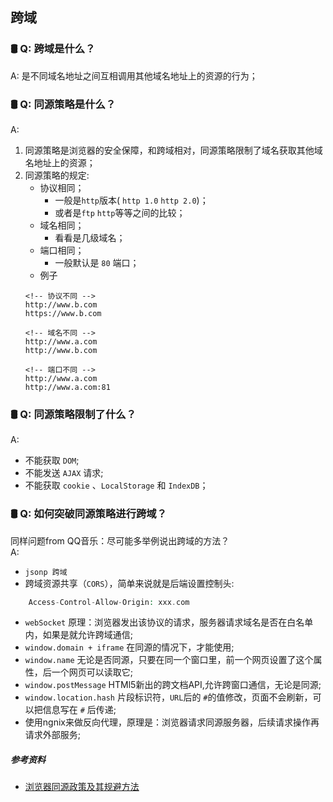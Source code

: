 ## 跨域

### 🛢 Q: 跨域是什么？
A: 是不同域名地址之间互相调用其他域名地址上的资源的行为；

### 🛢 Q: 同源策略是什么？
A: 
1. 同源策略是浏览器的安全保障，和跨域相对，同源策略限制了域名获取其他域名地址上的资源；
2. 同源策略的规定:
    + 协议相同；
        + 一般是`http`版本( `http 1.0` `http 2.0`)；
        + 或者是`ftp` `http`等等之间的比较；
    + 域名相同；
        + 看看是几级域名；
    + 端口相同；
        + 一般默认是 `80` 端口；
    + 例子
    ```
    <!-- 协议不同 -->
    http://www.b.com
    https://www.b.com 

    <!-- 域名不同 -->
    http://www.a.com
    http://www.b.com

    <!-- 端口不同 -->
    http://www.a.com
    http://www.a.com:81
   
    ```

### 🛢 Q: 同源策略限制了什么？
A: 
- 不能获取 `DOM`;
- 不能发送 `AJAX` 请求;
- 不能获取 `cookie` 、`LocalStorage` 和 `IndexDB`；

### 🛢 Q: 如何突破同源策略进行跨域？
同样问题from QQ音乐：尽可能多举例说出跨域的方法？<br>
A: 
- `jsonp 跨域`
- 跨域资源共享（`CORS`），简单来说就是后端设置控制头:<br>
```php
    Access-Control-Allow-Origin: xxx.com
```
- `webSocket` 原理：浏览器发出该协议的请求，服务器请求域名是否在白名单内，如果是就允许跨域通信;
- `window.domain + iframe` 在同源的情况下，才能使用;
- `window.name` 无论是否同源，只要在同一个窗口里，前一个网页设置了这个属性，后一个网页可以读取它;
- `window.postMessage` HTMl5新出的跨文档API,允许跨窗口通信，无论是同源;
- `window.location.hash` 片段标识符，`URL`后的 `#`的值修改，页面不会刷新，可以把信息写在 `#` 后传递;
- 使用ngnix来做反向代理，原理是：浏览器请求同源服务器，后续请求操作再请求外部服务;















##### 参考资料
- [浏览器同源政策及其规避方法](http://www.ruanyifeng.com/blog/2016/04/same-origin-policy.html)
